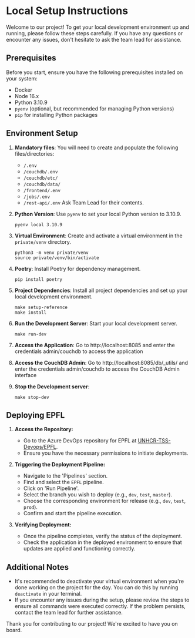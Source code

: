 
# Local Setup Instructions

Welcome to our project! To get your local development environment up and running, please follow these steps carefully. If you have any questions or encounter any issues, don't hesitate to ask the team lead for assistance.

## Prerequisites

Before you start, ensure you have the following prerequisites installed on your system:
- Docker
- Node 16.x
- Python 3.10.9
- `pyenv` (optional, but recommended for managing Python versions)
- `pip` for installing Python packages

## Environment Setup

1. **Mandatory files**: You will need to create and populate the following files/directories:
    - `/.env`
    - `/couchdb/.env`
    - `/couchdb/etc/`
    - `/couchdb/data/`
    - `/frontend/.env`
    - `/jobs/.env`
    - `/rest-api/.env`
Ask Team Lead for their contents.

2. **Python Version**: Use `pyenv` to set your local Python version to 3.10.9.
   ```
   pyenv local 3.10.9
   ```

3. **Virtual Environment**: Create and activate a virtual environment in the `private/venv` directory.
   ```
   python3 -m venv private/venv
   source private/venv/bin/activate
   ```

4. **Poetry**: Install Poetry for dependency management.
   ```
   pip install poetry
   ```

5. **Project Dependencies**: Install all project dependencies and set up your local development environment.
   ```
   make setup-reference
   make install
   ```

6. **Run the Development Server**: Start your local development server.
   ```
   make run-dev
   ```

7. **Access the Application**: Go to http://localhost:8085 and enter the credentials admin/couchdb to access the application

8. **Access the CouchDB Admin**: Go to http://localhost:8085/db/_utils/ and enter the credentials admin/couchdb to access the CouchDB Admin interface

9. **Stop the Development server**:
   ```
   make stop-dev
   ```

## Deploying EPFL

1. **Access the Repository:**
    - Go to the Azure DevOps repository for EPFL at [UNHCR-TSS-Devops/EPFL](https://dev.azure.com/UNHCR-TSS-Devops/EPFL).
    - Ensure you have the necessary permissions to initiate deployments.

2. **Triggering the Deployment Pipeline:**
    - Navigate to the 'Pipelines' section.
    - Find and select the `EPFL` pipeline.
    - Click on 'Run Pipeline'.
    - Select the branch you wish to deploy (e.g., `dev`, `test`, `master`).
    - Choose the corresponding environment for release (e.g., `dev`, `test`, `prod`).
    - Confirm and start the pipeline execution.

3. **Verifying Deployment:**
    - Once the pipeline completes, verify the status of the deployment.
    - Check the application in the deployed environment to ensure that updates are applied and functioning correctly.

## Additional Notes

- It's recommended to deactivate your virtual environment when you're done working on the project for the day. You can do this by running `deactivate` in your terminal.
- If you encounter any issues during the setup, please review the steps to ensure all commands were executed correctly. If the problem persists, contact the team lead for further assistance.

Thank you for contributing to our project! We're excited to have you on board.
